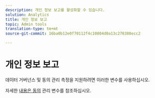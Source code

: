 ```yaml
---
description: 개인 정보 보고를 활성화할 수 있습니다.
solution: Analytics
title: 개인 정보 보고
topic: Admin tools
translation-type: tm+mt
source-git-commit: 16ba0b12e0f70112f4c10804d0a13c278388ecc2

---
```



# 개인 정보 보고

데이터 거버넌스 및 동의 관리 측정을 지원하려면 이러한 변수를 사용하십시오.

자세한 [내용은 동의](/help/admin/c-data-governance/consent-variables.md) 관리 변수를 참조하십시오.

